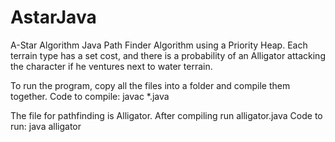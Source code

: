 AstarJava
=========

A-Star Algorithm Java
Path Finder Algorithm using a Priority Heap. Each terrain type has a set cost, and there is a probability of an Alligator attacking the character if he ventures next to water terrain.

To run the program, copy all the files into a folder and compile them together.
Code to compile:
javac *.java

The file for pathfinding is Alligator.
After compiling run alligator.java
Code to run:
java alligator
